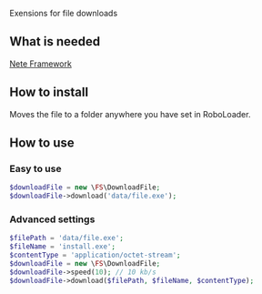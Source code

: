 Exensions for file downloads

## What is needed
[Nete Framework](http://nette.org/)


## How to install
Moves the file to a folder anywhere you have set in RoboLoader.


## How to use

### Easy to use
```php
$downloadFile = new \FS\DownloadFile;
$downloadFile->download('data/file.exe');
```

### Advanced settings
```php
$filePath = 'data/file.exe';
$fileName = 'install.exe';
$contentType = 'application/octet-stream';
$downloadFile = new \FS\DownloadFile;
$downloadFile->speed(10); // 10 kb/s
$downloadFile->download($filePath, $fileName, $contentType);
```

